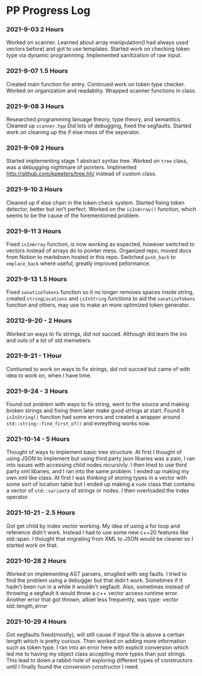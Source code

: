 # PP Progress Log

### 2021-9-03 2 Hours
Worked on scanner. Learned about array manipulation(I had always used vectors before) and got to use templates. Started work on checking token type via dynamic programming. Implemented sanitization of raw input.

### 2021-9-07 1.5 Hours
Created main function for entry. Continued work on token type checker. Worked on organization and readablity. Wrapped scanner functions in class.

### 2021-9-08 3 Hours
Researched programming lanuage theory, type theory, and semantics. Cleaned up `scanner.hpp` Did lots of debugging, fixed the segfaults. Started work on cleaning up the if else mess of the seperator.

### 2021-9-09 2 Hours
Started implementing stage 1 abstract syntax tree. Worked on `tree` class, was a debugging nightmare of pointers. Implmented http://github.com/kpeeters/tree.hh/ instead of custom class.

### 2021-9-10 3 Hours
Cleaned up if else chain in the token check system. Started fixing token detector, better but isn't perfect. Worked on the `isInArray()` function, which seems to be the cause of the forementioned problem.

### 2021-9-11 3 Hours
Fixed `isInArray` function, is now working as expected, however switched to vectors instead of arrays do to pointer mess. Organized repo, moved docs from Notion to markdown hosted in this repo. Switched `push_back` to `emplace_back` where useful, greatly improved peformance.

### 2021-9-13 1.5 Hours
Fixed `sanatizeTokens` function so it no longer removes spaces inside string, created `stringLocations` and `isInString` functions to aid the `sanatizeTokens` function and others, may use to make an more optimized token generator.

### 20212-9-20 - 2 Hours
Worked on ways to fix strings, did not succed. Although did learn the ins and outs of a lot of std memebers

### 2021-9-21 - 1 Hour
Contiuned to work on ways to fix strings, did not succed but came of with idea to work on, when I have time.

### 2021-9-24 - 3 Hours
Found out problem with ways to fix string, went to the source and making broken strings and fixing them later make good strings at start. Found it `isInString()` function had some errors and created a wrapper around `std::string::find_first_of()` and evreything works now.

### 2021-10-14 - 5 Hours
Thought of ways to implement basic tree structure. At first I thought of using JSON to implement but using third party json libaries was a pain, I ran into issues with accessing child nodes recursivly. I then tried to use third party xml libaries, and I ran into the same problem. I ended up making my own xml like class. At first I was thinking of storing types in a vector with some sort of location table but I ended up making a `node` class that contains a vector of `std::variant`s of strings or nodes. I then overloaded the index operator. 

### 2021-10-21 - 2.5 Hours
Got get child by index vector working. My idea of using a for loop and reference didn't work. Instead I had to use some new c++20 features like std::span. I thought that migrating from XML to JSON would be cleaner so I started work on that.

### 2021-10-28 2 Hours
Worked on implementing AST parsers, struglled with seg faults. I tried to find the problem using a debugger but that didn't work. Sometimes if it hadn't been run in a while it wouldn't segfault. Also, sometimes instead of throwing a segfault it would throw a c++ vector access runtime error. Another error that got thrown, albiet less frequently, was type: vector std::length_error

### 2021-10-29 4 Hours
Got segfaults fixed(mostly), will still cause if input file is above a certian length which is pretty curious. Then worked on adding more information such as token type. I ran into an error here with explicit conversion which led me to having my object class accepting more types than just strings. This lead to down a rabbit-hole of exploring different types of constructors until I finally found the conversion constructor I need.
